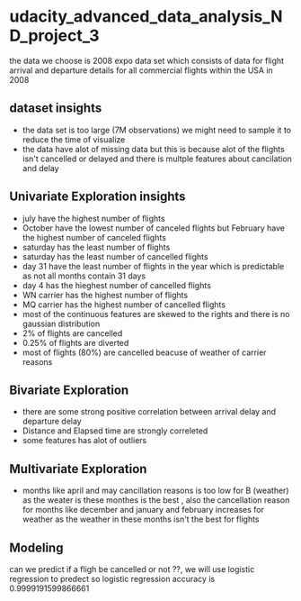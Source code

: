 # udacity_advanced_data_analysis_ND_project_3
the data we choose is 2008 expo data set which consists of data for flight arrival and departure details for all commercial flights within the USA in 2008 

## dataset insights
- the data set is too large (7M observations) we might need to sample it to reduce the time of visualize
- the data have alot of missing data but this is because alot of the flights isn't cancelled or delayed and there is multple features about cancilation and delay

## Univariate Exploration insights 
- july have the highest number of flights  
- October have the lowest number of canceled flights but February have the highest number of canceled flights
- saturday has the least number of flights 
- saturday has the least number of cancelled flights 
- day 31 have the least number of flights in the year which is predictable as not all months contain 31 days
- day 4 has the hieghest number of cancelled flights
- WN carrier has the highest number of flights
- MQ carrier has the highest number of cancelled flights
- most of the continuous features are skewed to the rights and there is no gaussian distribution
- 2% of flights are cancelled
- 0.25% of flights are diverted
- most of flights (80%) are cancelled beacuse of weather of carrier reasons

## Bivariate Exploration 
- there are some strong positive correlation between arrival delay and departure delay 
- Distance and Elapsed time are strongly correleted
- some features has alot of outliers 

## Multivariate Exploration 
- months like april and may cancillation reasons is too low for B (weather) as the weater is these monthes is the best , also the cancellation reason for months like december and january and february increases for weather as the weather in these months isn't the best for flights

## Modeling 
can we predict if a fligh be cancelled or not ??, we will use logistic regression to predect so
logistic regression accuracy is 0.9999191599866661 
